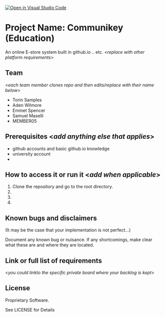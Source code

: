[![Open in Visual Studio Code](https://classroom.github.com/assets/open-in-vscode-c66648af7eb3fe8bc4f294546bfd86ef473780cde1dea487d3c4ff354943c9ae.svg)](https://classroom.github.com/online_ide?assignment_repo_id=8511993&assignment_repo_type=AssignmentRepo)
# Project Name: Communikey (Education)

An online E-store system built in github.io .. etc. <_replace with other platform requirements_>
  
## Team 
<_each team member clones repo and then edits/replace with their name below_>
- Torin Samples
- Aden Wilmore
- Emmet Spencer
- Samuel Maselli
- MEMBER05

## Prerequisites  <_add anything else that applies_>

- github accounts and basic github.io knowledge
- university account
- 

## How to access it or run it  <_add when applicable_>

1. Clone the repository and go to the root directory.
2.  
3.  
4.  

## Known bugs and disclaimers
(It may be the case that your implementation is not perfect...)

Document any known bug or nuisance.
If any shortcomings, make clear what these are and where they are located.

## Link or full list of requirements
 <_you could linkto the specific private board where your backlog is kept_>





## License

Proprietary Software.

See LICENSE for Details
